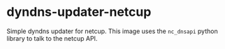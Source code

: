 # dyndns-updater-netcup

Simple dyndns updater for netcup. This image uses the ``nc_dnsapi`` python library to talk to the netcup API.


